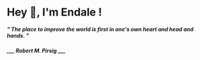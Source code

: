 <h1 title="head"> Hey 👋, I'm Endale !</h1>

**<h5><i>" The place to improve the world is first in one's own heart and head and hands. "</i></h5>**

*<b>___ Robert M. Pirsig ___</b>*
